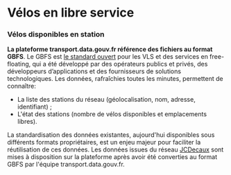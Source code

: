# Vélos en libre service

### Vélos disponibles en station

**La plateforme transport.data.gouv.fr référence des fichiers au format GBFS**. Le GBFS est [le standard ouvert](https://github.com/NABSA/gbfs) pour les VLS et des services en free-floating, qui a été développé par des opérateurs publics et privés, des développeurs d’applications et des fournisseurs de solutions technologiques. Les données, rafraîchies toutes les minutes, permettent de connaître:  

* La liste des stations du réseau \(géolocalisation, nom, adresse, identifiant\) ;
* L'état des stations \(nombre de vélos disponibles et emplacements libres\). 

La standardisation des données existantes, aujourd'hui disponibles sous différents formats propriétaires, est un enjeu majeur pour faciliter la réutilisation de ces données. Les données issues du réseau [JCDecaux](https://developer.jcdecaux.com/#/home) sont mises à disposition sur la plateforme après avoir été converties au format GBFS par l'équipe transport.data.gouv.fr. 


